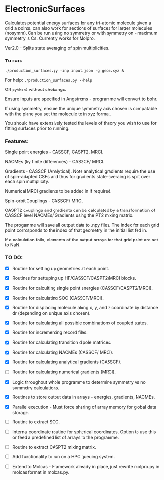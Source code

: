 # ElectronicSurfaces

Calculates potential energy surfaces for any tri-atomic molecule given a grid a points, can also work for sections of surfaces for larger molecules (nosymm).
Can be run using no symmetry or with symmetry on - maximum symmetry is Cs. 
Currently works for Molpro. 

Ver2.0 - Splits state averaging of spin multiplicities.

### To run:

`./production_surfaces.py -inp input.json -g geom.xyz &`

For help: `./production_surfaces.py --help`

OR `python3` without shebangs.

Ensure inputs are specified in Angstroms - programme will convert to bohr.

If using symmetry, ensure the unique symmetry axis chosen is compatable with the plane you set the molecule to in xyz format. 

You should have extensively tested the levels of theory you wish to use for fitting surfaces prior to running.

### Features:

Single point energies - CASSCF, CASPT2, MRCI.

NACMEs (by finite differences) - CASSCF/ MRCI.

Gradients - CASSCF (Analytical). Note analytical gradients require the use of spin-adapted CSFs and thus for gradients state-averaing is split over each spin multiplicity.

Numerical MRCI gradients to be added in if required.

Spin-orbit Couplings - CASSCF/ MRCI.

CASPT2 couplings and gradients can be calculated by a transformation of CASSCF level NACMEs/ Gradients using the PT2 mixing matrix.

The progamme will save all output data to .npy files. The index for each grid point corrosponds to the index of that geometry in the initial list fed in.

If a calculation fails, elements of the output arrays for that grid point are set to NaN.

### TO DO:

- [x] Routine for setting up geometries at each point.

- [x] Routines for settuping up HF/CASSCF/CASPT2/MRCI blocks.

- [x] Routine for calculting single point energies (CASSCF/CASPT2/MRCI). 

- [x] Routine for calculating SOC (CASSCF/MRCI).

- [x] Routine for displacing molecule along x, y, and z coordinate by distance dr (depending on unique axis chosen).

- [x] Routine for calculating all possible combinations of coupled states.

- [x] Routine for incrementing record files.

- [x] Routine for calculating transition dipole matrices.

- [x] Routine for calculating NACMEs (CASSCF/ MRCI).

- [x] Routine for calculating analytical gradients (CASSCF).

- [ ] Routine for calculating numerical gradients (MRCI).

- [x] Logic throughout whole programme to determine symmetry vs no symmetry calculations.

- [x] Routines to store output data in arrays - energies, gradients, NACMEs.

- [x] Parallel execution - Must force sharing of array memory for global data storage.

- [ ] Routine to extract SOC.

- [ ] Internal coordinate routine for spherical coordinates. Option to use this or feed a predefined list of arrays to the programme.

- [ ] Routine to extract CASPT2 mixing matrix.

- [ ] Add functionality to run on a HPC queuing system.

- [ ] Extend to Molcas - Framework already in place, just rewrite molpro.py in molcas format in molcas.py. 
